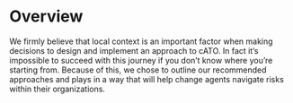 # Overview

We firmly believe that local context is an important factor when making decisions to design and implement an approach to cATO. In fact it’s impossible to succeed with this journey if you don’t know where you’re starting from. Because of this, we chose to outline our recommended approaches and plays in a way that will help change agents navigate risks within their organizations.
